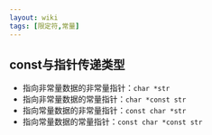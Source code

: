 ```yaml
---
layout: wiki
tags: [限定符,常量]
---
```


## const与指针传递类型

* 指向非常量数据的非常量指针：`char *str`
* 指向非常量数据的常量指针：`char *const str`
* 指向常量数据的非常量指针：`const char *str`
* 指向常量数据的常量指针：`const char *const str`